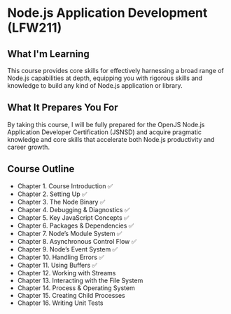 # Node.js Application Development (LFW211)

## What I'm Learning

This course provides core skills for effectively harnessing a broad range of Node.js capabilities at depth, equipping you with rigorous skills and knowledge to build any kind of Node.js application or library.

## What It Prepares You For

By taking this course, I will be fully prepared for the OpenJS Node.js Application Developer Certification (JSNSD) and acquire pragmatic knowledge and core skills that accelerate both Node.js productivity and career growth.

## Course Outline

- Chapter 1. Course Introduction ✅
- Chapter 2. Setting Up ✅
- Chapter 3. The Node Binary ✅
- Chapter 4. Debugging & Diagnostics ✅
- Chapter 5. Key JavaScript Concepts ✅
- Chapter 6. Packages & Dependencies ✅
- Chapter 7. Node’s Module System ✅
- Chapter 8. Asynchronous Control Flow ✅
- Chapter 9. Node’s Event System ✅
- Chapter 10. Handling Errors ✅
- Chapter 11. Using Buffers ✅
- Chapter 12. Working with Streams
- Chapter 13. Interacting with the File System
- Chapter 14. Process & Operating System
- Chapter 15. Creating Child Processes
- Chapter 16. Writing Unit Tests
